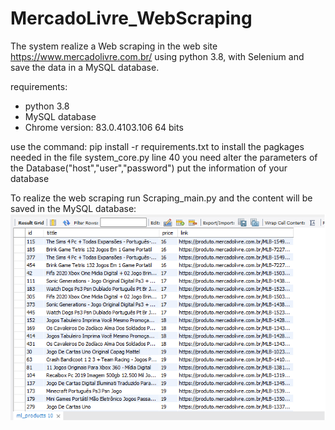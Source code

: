 # MercadoLivre_WebScraping
 
 The system realize a Web scraping in the web site https://www.mercadolivre.com.br/ using python 3.8, with Selenium and save the data in a MySQL database.
 
 requirements:
 - python 3.8 
 - MySQL database 
 - Chrome version: 83.0.4103.106 64 bits
 
 use the command: pip install -r requirements.txt to install the pagkages needed
 in the file system_core.py line 40 you need alter the parameters of the Database("host","user","password") put the information of your database
 
 
To realize the web scraping run Scraping_main.py
and the content will be saved in the MySQL database:  
![alt text](img/DB.png)
 
